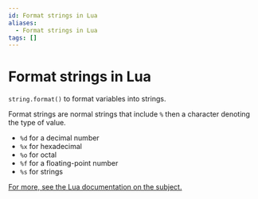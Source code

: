 ```yaml
---
id: Format strings in Lua
aliases:
  - Format strings in Lua
tags: []
---
```


# Format strings in Lua

`string.format()` to format variables into strings.

Format strings are normal strings that include `%` then a character denoting the type of value.

- `%d` for a decimal number
- `%x` for hexadecimal
- `%o` for octal
- `%f` for a floating-point number
- `%s` for strings

[For more, see the Lua documentation on the subject.](https://www.lua.org/pil/20.html)
